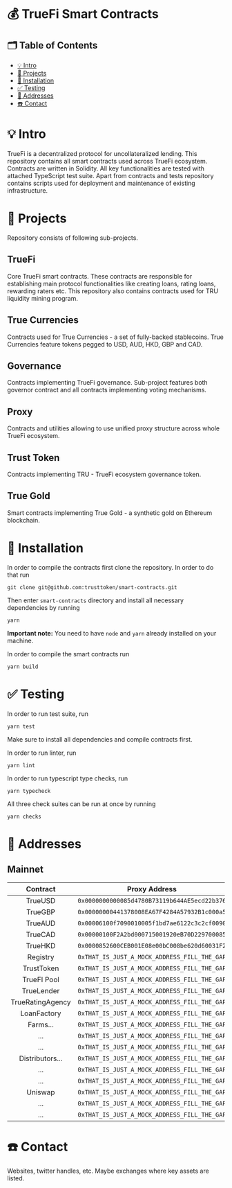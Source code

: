 # 💰 TrueFi Smart Contracts

## 🗂 Table of Contents
- [💡 Intro](#-💡-Intro)
- [📎 Projects](#-📎-Projects)
- [🧰 Installation](#-🧰-Installation)
- [✅ Testing](#-✅-Testing)
- [🚉 Addresses](#-🚉-Addresses)
- [☎️ Contact](#-☎️-Contact)

# 💡 Intro
TrueFi is a decentralized protocol for uncollateralized lending. This repository contains all smart contracts used across TrueFi ecosystem. Contracts are written in Solidity. All key functionalities are tested with attached TypeScript test suite. Apart from contracts and tests repository contains scripts used for deployment and maintenance of existing infrastructure.

# 📎 Projects
Repository consists of following sub-projects.
## TrueFi
Core TrueFi smart contracts. These contracts are responsible for establishing main protocol functionalities like creating loans, rating loans, rewarding raters etc. This repository also contains contracts used for TRU liquidity mining program.
## True Currencies
Contracts used for True Currencies - a set of fully-backed stablecoins. True Currencies feature tokens pegged to USD, AUD, HKD, GBP and CAD.
## Governance
Contracts implementing TrueFi governance. Sub-project features both governor contract and all contracts implementing voting mechanisms.
## Proxy
Contracts and utilities allowing to use unified proxy structure across whole TrueFi ecosystem.
## Trust Token
Contracts implementing TRU - TrueFi ecosystem governance token.
## True Gold
Smart contracts implementing True Gold - a synthetic gold on Ethereum blockchain.


# 🧰 Installation
In order to compile the contracts first clone the repository. In order to do that run
```
git clone git@github.com:trusttoken/smart-contracts.git
```
Then enter `smart-contracts` directory and install all necessary dependencies by running
```
yarn
```
**Important note:** You need to have `node` and `yarn` already installed on your machine.

In order to compile the smart contracts run
```
yarn build
``` 
# ✅ Testing
In order to run test suite, run
```
yarn test
```
Make sure to install all dependencies and compile contracts first.

In order to run linter, run
```
yarn lint
```

In order to run typescript type checks, run
```
yarn typecheck
```

All three check suites can be run at once by running
```
yarn checks
```

# 🚉 Addresses
## Mainnet
| Contract | Proxy Address | Implementation Address |
|:-------:|:-------:|:-----:|
| TrueUSD | `0x0000000000085d4780B73119b644AE5ecd22b376` | `0x7a9701453249e84fd0d5afe5951e9cbe9ed2e90f` |
| TrueGBP | `0x00000000441378008EA67F4284A57932B1c000a5` | `0xAA912F203DcC1f5b6F862c0e0dA3254Cfc08A1d9` |
| TrueAUD | `0x00006100f7090010005f1bd7ae6122c3c2cf0090` | `0xc40750744f075fdC4a0A4c75b7af9380bC59Befb` |
| TrueCAD | `0x00000100F2A2bd000715001920eB70D229700085` | `0x0fe124A7666F63ba8E0A460c64E3bf739bC259d8` |
| TrueHKD | `0x0000852600CEB001E08e00bC008be620d60031F2` | `0x9c1A48a8A9bd4345DCc16d65F96f20417a7DAacE` |
| Registry | `0xTHAT_IS_JUST_A_MOCK_ADDRESS_FILL_THE_GAP` | `0xTHAT_IS_JUST_A_MOCK_ADDRESS_FILL_THE_GAP` |
| TrustToken | `0xTHAT_IS_JUST_A_MOCK_ADDRESS_FILL_THE_GAP` | `0xTHAT_IS_JUST_A_MOCK_ADDRESS_FILL_THE_GAP` |
| TrueFI Pool | `0xTHAT_IS_JUST_A_MOCK_ADDRESS_FILL_THE_GAP` | `0xTHAT_IS_JUST_A_MOCK_ADDRESS_FILL_THE_GAP` |
| TrueLender | `0xTHAT_IS_JUST_A_MOCK_ADDRESS_FILL_THE_GAP` | `0xTHAT_IS_JUST_A_MOCK_ADDRESS_FILL_THE_GAP` |
| TrueRatingAgency | `0xTHAT_IS_JUST_A_MOCK_ADDRESS_FILL_THE_GAP` | `0xTHAT_IS_JUST_A_MOCK_ADDRESS_FILL_THE_GAP` |
| LoanFactory | `0xTHAT_IS_JUST_A_MOCK_ADDRESS_FILL_THE_GAP` | `0xTHAT_IS_JUST_A_MOCK_ADDRESS_FILL_THE_GAP` |
| Farms... | `0xTHAT_IS_JUST_A_MOCK_ADDRESS_FILL_THE_GAP` | `0xTHAT_IS_JUST_A_MOCK_ADDRESS_FILL_THE_GAP` |
| ... | `0xTHAT_IS_JUST_A_MOCK_ADDRESS_FILL_THE_GAP` | `0xTHAT_IS_JUST_A_MOCK_ADDRESS_FILL_THE_GAP` |
| ... | `0xTHAT_IS_JUST_A_MOCK_ADDRESS_FILL_THE_GAP` | `0xTHAT_IS_JUST_A_MOCK_ADDRESS_FILL_THE_GAP` |
| Distributors... | `0xTHAT_IS_JUST_A_MOCK_ADDRESS_FILL_THE_GAP` | `0xTHAT_IS_JUST_A_MOCK_ADDRESS_FILL_THE_GAP` |
| ... | `0xTHAT_IS_JUST_A_MOCK_ADDRESS_FILL_THE_GAP` | `0xTHAT_IS_JUST_A_MOCK_ADDRESS_FILL_THE_GAP` |
| ... | `0xTHAT_IS_JUST_A_MOCK_ADDRESS_FILL_THE_GAP` | `0xTHAT_IS_JUST_A_MOCK_ADDRESS_FILL_THE_GAP` |
| Uniswap | `0xTHAT_IS_JUST_A_MOCK_ADDRESS_FILL_THE_GAP` | `0xTHAT_IS_JUST_A_MOCK_ADDRESS_FILL_THE_GAP` |
| ... | `0xTHAT_IS_JUST_A_MOCK_ADDRESS_FILL_THE_GAP` | `0xTHAT_IS_JUST_A_MOCK_ADDRESS_FILL_THE_GAP` |
| ... | `0xTHAT_IS_JUST_A_MOCK_ADDRESS_FILL_THE_GAP` | `0xTHAT_IS_JUST_A_MOCK_ADDRESS_FILL_THE_GAP` |


# ☎️ Contact
Websites, twitter handles, etc. Maybe exchanges where key assets are listed.

